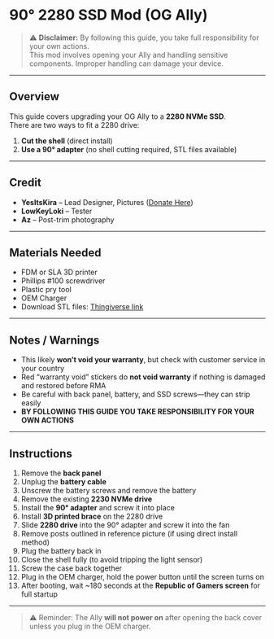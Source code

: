 # 90° 2280 SSD Mod (OG Ally)

> ⚠️ **Disclaimer:** By following this guide, you take full responsibility for your own actions.  
> This mod involves opening your Ally and handling sensitive components. Improper handling can damage your device.  

---

## Overview

This guide covers upgrading your OG Ally to a **2280 NVMe SSD**.  
There are two ways to fit a 2280 drive:

1. **Cut the shell** (direct install)  
2. **Use a 90° adapter** (no shell cutting required, STL files available)  

---

## Credit

- **YesItsKira** – Lead Designer, Pictures ([Donate Here](#))  
- **LowKeyLoki** – Tester  
- **Az** – Post-trim photography  

---

## Materials Needed

- FDM or SLA 3D printer  
- Phillips #100 screwdriver  
- Plastic pry tool  
- OEM Charger  
- Download STL files: [Thingiverse link](https://www.thingiverse.com/thing:6649988)  

---

## Notes / Warnings

- This likely **won’t void your warranty**, but check with customer service in your country  
- Red “warranty void” stickers do **not void warranty** if nothing is damaged and restored before RMA  
- Be careful with back panel, battery, and SSD screws—they can strip easily  
- **BY FOLLOWING THIS GUIDE YOU TAKE RESPONSIBILITY FOR YOUR OWN ACTIONS**  

---

## Instructions

1. Remove the **back panel**  
2. Unplug the **battery cable**  
3. Unscrew the battery screws and remove the battery  
4. Remove the existing **2230 NVMe drive**  
5. Install the **90° adapter** and screw it into place  
6. Install **3D printed brace** on the 2280 drive  
7. Slide **2280 drive** into the 90° adapter and screw it into the fan  
8. Remove posts outlined in reference picture (if using direct install method)  
9. Plug the battery back in  
10. Close the shell fully (to avoid tripping the light sensor)  
11. Screw the case back together  
12. Plug in the OEM charger, hold the power button until the screen turns on  
13. After booting, wait ~180 seconds at the **Republic of Gamers screen** for full startup  

---

> ⚠️ Reminder: The Ally **will not power on** after opening the back cover unless you plug in the OEM charger.
